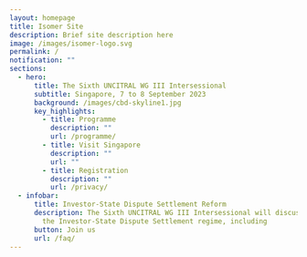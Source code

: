 ```yaml
---
layout: homepage
title: Isomer Site
description: Brief site description here
image: /images/isomer-logo.svg
permalink: /
notification: ""
sections:
  - hero:
      title: The Sixth UNCITRAL WG III Intersessional
      subtitle: Singapore, 7 to 8 September 2023
      background: /images/cbd-skyline1.jpg
      key_highlights:
        - title: Programme
          description: ""
          url: /programme/
        - title: Visit Singapore
          description: ""
          url: ""
        - title: Registration
          description: ""
          url: /privacy/
  - infobar:
      title: Investor-State Dispute Settlement Reform
      description: The Sixth UNCITRAL WG III Intersessional will discuss reforms to
        the Investor-State Dispute Settlement regime, including
      button: Join us
      url: /faq/
---
```

